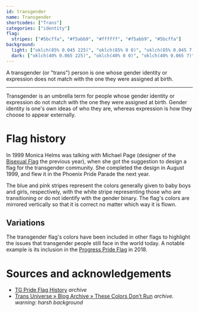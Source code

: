 ```yaml
---
id: transgender
name: Transgender
shortcodes: ["Trans"]
categories: ["identity"]
flag:
  stripes: ["#5bcffa", "#f5abb9", "#ffffff", "#f5abb9", "#5bcffa"]
background:
  light: ["oklch(85% 0.045 225)", "oklch(85% 0 0)", "oklch(85% 0.045 7)"]
  dark: ["oklch(40% 0.065 225)", "oklch(40% 0 0)", "oklch(40% 0.065 7)"]
---
```


A transgender (or "trans") person is one whose gender identity or expression
does not match with the one they were assigned at birth.

---

Transgender is an umbrella term for people whose gender identity or expression
do not match with the one they were assigned at birth. Gender identity is one's
own ideas of who they are, whereas expression is how they choose to appear
externally.

# Flag history

In 1999 Monica Helms was talking with Michael Page (designer of the
[Bisexual Flag](/flags/bisexual) the previous year), when she got the suggestion
to design a flag for the transgender community. She completed the design in
August 1999, and flew it in the Phoenix Pride Parade the next year.

The blue and pink stripes represent the colors generally given to baby boys and
girls, respectively, with the white stripe representing those who are
transitioning or do not identify with the gender binary. The flag's colors are
mirrored vertically so that it is correct no matter which way it is flown.

## Variations

The transgender flag's colors have been included in other flags to highlight the
issues that transgender people still face in the world today. A notable example
is its inclusion in the [Progress Pride Flag](/flags/progress) in 2018.

# Sources and acknowledgements

- [TG Pride Flag History](https://web.archive.org/web/20210308005146/http://transgendersociety.yolasite.com/tg-pride-flag-history-timeline.php)
  _archive_
- [Trans Universe » Blog Archive » These Colors Don’t Run](https://web.archive.org/web/20120315082507/http://www.monicahelms.com/blog/transgender/these-colors-don%E2%80%99t-run.htm)
  _archive. warning: harsh background_
